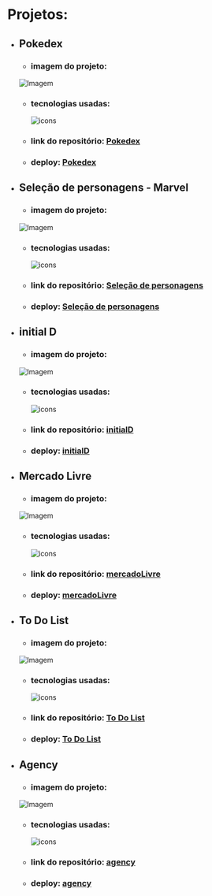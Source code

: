 # Projetos:

- ## Pokedex
    - ### imagem do projeto:
    ![Imagem](https://kevenshtk.github.io/Projetos/img/telaPokedex.png)
    - ### tecnologias usadas: 
        <img src="https://skillicons.dev/icons?i=react,sass" alt="icons"/>
    - ### link do repositório: [Pokedex](https://github.com/Kevenshtk/Pokedex)
    - ### deploy: [Pokedex](https://pokedex-gamma-ten-40.vercel.app)



- ## Seleção de personagens - Marvel
    - ### imagem do projeto:
    ![Imagem](https://kevenshtk.github.io/Projetos/img/telaSelecao.png)
    - ### tecnologias usadas: 
        <img src="https://skillicons.dev/icons?i=html,css,js" alt="icons"/>
    - ### link do repositório: [Seleção de personagens](https://github.com/Kevenshtk/Projetos/tree/main/marvel)
    - ### deploy: [Seleção de personagens](https://kevenshtk.github.io/Projetos/marvel/index.html)



- ## initial D
    - ### imagem do projeto:
    ![Imagem](https://kevenshtk.github.io/Projetos/img/telaInitialD.png)
    - ### tecnologias usadas: 
        <img src="https://skillicons.dev/icons?i=html,css,jquery" alt="icons"/>
    - ### link do repositório: [initialD](https://github.com/Kevenshtk/Projetos/tree/main/initialD)
    - ### deploy: [initialD](https://kevenshtk.github.io/Projetos/initialD/index.html)

- ## Mercado Livre
    - ### imagem do projeto:
    ![Imagem](https://kevenshtk.github.io/Projetos/img/telaMercado.png)
    - ### tecnologias usadas: 
        <img src="https://skillicons.dev/icons?i=html,sass,jquery" alt="icons"/>
    - ### link do repositório: [mercadoLivre](https://github.com/Kevenshtk/Projetos/tree/main/mercadoLivre)
    - ### deploy: [mercadoLivre](https://kevenshtk.github.io/Projetos/mercadoLivre/index.html)

- ## To Do List
    - ### imagem do projeto:
    ![Imagem](https://kevenshtk.github.io/Projetos/img/telaToDoList.png)
    - ### tecnologias usadas: 
        <img src="https://skillicons.dev/icons?i=html,sass,bootstrap,jquery,nodejs" alt="icons"/>
    - ### link do repositório: [To Do List](https://github.com/Kevenshtk/Projetos/tree/main/toDoList)
    - ### deploy: [To Do List](https://kevenshtk.github.io/Projetos/toDoList/index.html)



- ## Agency
    - ### imagem do projeto:
    ![Imagem](https://kevenshtk.github.io/Projetos/img/telaAgency.png)
    - ### tecnologias usadas: 
        <img src="https://skillicons.dev/icons?i=html,sass" alt="icons"/>
    - ### link do repositório: [agency](https://github.com/Kevenshtk/Projetos/tree/main/agency)
    - ### deploy: [agency](https://kevenshtk.github.io/Projetos/agency/index.html)
